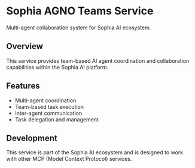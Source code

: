 # Sophia AGNO Teams Service

Multi-agent collaboration system for Sophia AI ecosystem.

## Overview

This service provides team-based AI agent coordination and collaboration capabilities within the Sophia AI platform.

## Features

- Multi-agent coordination
- Team-based task execution
- Inter-agent communication
- Task delegation and management

## Development

This service is part of the Sophia AI ecosystem and is designed to work with other MCP (Model Context Protocol) services.